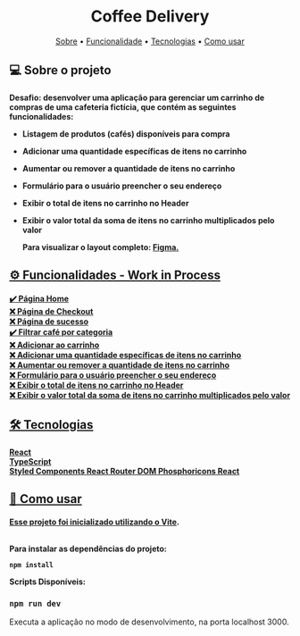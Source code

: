 ## <h1 align="center"> Coffee Delivery </h1>

<p align="center">
  <a href="#-sobre-o-projeto">Sobre</a> •
  <a href="#-funcionalidade">Funcionalidade</a> •
  <a href="#-tecnologias">Tecnologias</a> •
  <a href="#-como-usar">Como usar </a>
</p>

## 💻 Sobre o projeto

<h4>
  Desafio: desenvolver uma aplicação para gerenciar um carrinho de compras de uma cafeteria fictícia, que contém as seguintes funcionalidades:

- Listagem de produtos (cafés) disponíveis para compra
- Adicionar uma quantidade específicas de itens no carrinho
- Aumentar ou remover a quantidade de itens no carrinho
- Formulário para o usuário preencher o seu endereço
- Exibir o total de itens no carrinho no Header
- Exibir o valor total da soma de itens no carrinho multiplicados pelo valor

  Para visualizar o layout completo: <a href="https://www.figma.com/file/gJR0YyOD2UgHcjFde1WS2S/Coffee-Delivery-(Copy)"> Figma.
</h4>

## ⚙️ Funcionalidades - Work in Process

<h4>
  ✔️ Página Home <br>
  ❌ Página de Checkout <br>
  ❌ Página de sucesso <br>
  ✔️ Filtrar café por categoria <br>
  ❌ Adicionar ao carrinho <br>
  ❌ Adicionar uma quantidade específicas de itens no carrinho <br>
  ❌ Aumentar ou remover a quantidade de itens no carrinho <br>
  ❌ Formulário para o usuário preencher o seu endereço <br>
  ❌ Exibir o total de itens no carrinho no Header <br>
  ❌ Exibir o valor total da soma de itens no carrinho multiplicados pelo valor <br>
</h4>

## 🛠 Tecnologias

<h4>
  React <br>
  TypeScript <br>
  Styled Components
  React Router DOM
  Phosphoricons React
</h4>

## 🧭 Como usar

<h4>
  Esse projeto foi inicializado utilizando o <a href="https://vitejs.dev">Vite</a>.
  <br>
  <br>

Para instalar as dependências do projeto:

```
npm install
```

  <p>Scripts Disponíveis:</p>
  
  ### `npm run dev`
  
  <p>Executa a aplicação no modo de desenvolvimento, na porta localhost 3000.</p>
</h4>

